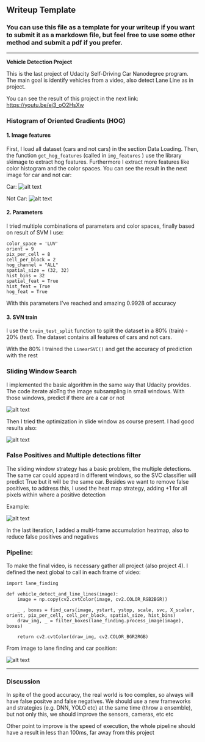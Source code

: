 ## Writeup Template
### You can use this file as a template for your writeup if you want to submit it as a markdown file, but feel free to use some other method and submit a pdf if you prefer.

---

**Vehicle Detection Project**

This is the last project of Udacity Self-Driving Car Nanodegree program. 
The main goal is identify vehicles from a video, also detect Lane Line as in project.

You can see the result of this project in the next link: https://youtu.be/ej3_oO2HsXw

[//]: # (Image References)
[image1]: hog_features_car.png
[image2]: hog_features_not_car.png
[image3]: slide_window.png
[image4]: slide_window_w_optimization.png
[image5]: heat_map.png
[image6]: pipeline.png

### Histogram of Oriented Gradients (HOG)

#### 1. Image features

First, I load all dataset (cars and not cars) in the section Data Loading.
Then, the function `get_hog_features` (called in `img_features` ) use the library skimage to extract hog features. 
Furthermore I extract more features like color histogram and the color spaces.
You can see the result in the next image for car and not car:
 
 Car: 
 ![alt text][image1]
 
 Not Car: 
 ![alt text][image2]

#### 2. Parameters

I tried multiple combinations of parameters and color spaces, finally based on result of SVM I use: 

```
color_space = 'LUV' 
orient = 9  
pix_per_cell = 8 
cell_per_block = 2 
hog_channel = "ALL"  
spatial_size = (32, 32) 
hist_bins = 32   
spatial_feat = True 
hist_feat = True 
hog_feat = True 
```

With this parameters I've reached and amazing 0.9928 of accuracy

#### 3. SVN train 

I use the `train_test_split` function to split the dataset in a 80% (train) - 20% (test). 
The dataset contains all features of cars and not cars.

With the 80% I trained the `LinearSVC()` and get the accuracy of prediction with the rest

### Sliding Window Search

I implemented the basic algorithm in the same way that Udacity provides. The code iterate aloTng the image subsampling in small windows. 
With those windows, predict if there are a car or not

 ![alt text][image3]
 
Then I tried the optimization in slide window as course present. I had good results also:

 ![alt text][image4]


### False Positives and Multiple detections filter

The sliding window strategy has a basic problem, the multiple detections. 
The same car could appeard in different windows, so the SVC classifier will predict True but it will be the same car.
Besides we want to remove false positives, to address this, I used the heat map strategy, adding +1 for all pixels within where a positive detection

Example:

 ![alt text][image5]
 
In the last iteration, I added a multi-frame accumulation heatmap, also to reduce false positives and negatives

### Pipeline: 

To make the final video, is necessary gather all project (also project 4). I defined the next global to call in each frame of video:

```
import lane_finding

def vehicle_detect_and_line_lines(image):
    image = np.copy(cv2.cvtColor(image, cv2.COLOR_RGB2BGR))
    
    _ , boxes = find_cars(image, ystart, ystop, scale, svc, X_scaler, orient, pix_per_cell, cell_per_block, spatial_size, hist_bins)
    draw_img, _ = filter_boxes(lane_finding.process_image(image), boxes)
     
    return cv2.cvtColor(draw_img, cv2.COLOR_BGR2RGB)
```
From image to lane finding and car position:

 ![alt text][image6]

---

### Discussion

In spite of the good accuracy, the real world is too complex, so always will have false positve and false negatives. 
We should use a new frameworks and strategies (e.g. DNN, YOLO etc) at the same time (throw a ensemble), but not only this,
 we should improve the sensors, cameras, etc etc
 
Other point to improve is the speed of execution, the whole pipeline should have a result in less than 100ms, far away from this project